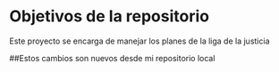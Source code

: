 # Objetivos de la repositorio

Este proyecto se encarga de manejar los planes de la liga de la justicia


##Estos cambios son nuevos desde mi repositorio local